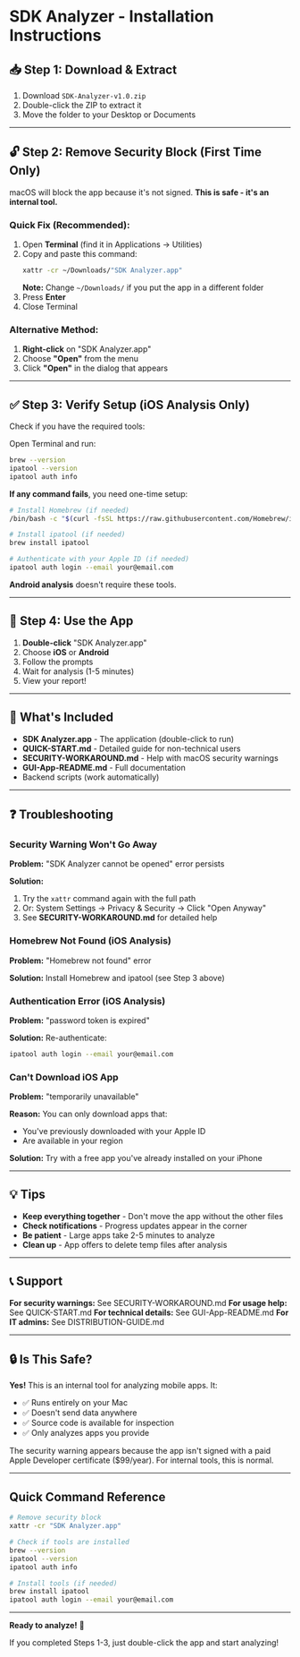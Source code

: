 # SDK Analyzer - Installation Instructions

## 📥 Step 1: Download & Extract

1. Download `SDK-Analyzer-v1.0.zip`
2. Double-click the ZIP to extract it
3. Move the folder to your Desktop or Documents

---

## 🔓 Step 2: Remove Security Block (First Time Only)

macOS will block the app because it's not signed. **This is safe - it's an internal tool.**

### Quick Fix (Recommended):

1. Open **Terminal** (find it in Applications → Utilities)
2. Copy and paste this command:
   ```bash
   xattr -cr ~/Downloads/"SDK Analyzer.app"
   ```
   **Note:** Change `~/Downloads/` if you put the app in a different folder
3. Press **Enter**
4. Close Terminal

### Alternative Method:

1. **Right-click** on "SDK Analyzer.app"
2. Choose **"Open"** from the menu
3. Click **"Open"** in the dialog that appears

---

## ✅ Step 3: Verify Setup (iOS Analysis Only)

Check if you have the required tools:

Open Terminal and run:
```bash
brew --version
ipatool --version
ipatool auth info
```

**If any command fails**, you need one-time setup:

```bash
# Install Homebrew (if needed)
/bin/bash -c "$(curl -fsSL https://raw.githubusercontent.com/Homebrew/install/HEAD/install.sh)"

# Install ipatool (if needed)
brew install ipatool

# Authenticate with your Apple ID (if needed)
ipatool auth login --email your@email.com
```

**Android analysis** doesn't require these tools.

---

## 🚀 Step 4: Use the App

1. **Double-click** "SDK Analyzer.app"
2. Choose **iOS** or **Android**
3. Follow the prompts
4. Wait for analysis (1-5 minutes)
5. View your report!

---

## 📄 What's Included

- **SDK Analyzer.app** - The application (double-click to run)
- **QUICK-START.md** - Detailed guide for non-technical users
- **SECURITY-WORKAROUND.md** - Help with macOS security warnings
- **GUI-App-README.md** - Full documentation
- Backend scripts (work automatically)

---

## ❓ Troubleshooting

### Security Warning Won't Go Away

**Problem:** "SDK Analyzer cannot be opened" error persists

**Solution:**
1. Try the `xattr` command again with the full path
2. Or: System Settings → Privacy & Security → Click "Open Anyway"
3. See **SECURITY-WORKAROUND.md** for detailed help

### Homebrew Not Found (iOS Analysis)

**Problem:** "Homebrew not found" error

**Solution:** Install Homebrew and ipatool (see Step 3 above)

### Authentication Error (iOS Analysis)

**Problem:** "password token is expired"

**Solution:** Re-authenticate:
```bash
ipatool auth login --email your@email.com
```

### Can't Download iOS App

**Problem:** "temporarily unavailable"

**Reason:** You can only download apps that:
- You've previously downloaded with your Apple ID
- Are available in your region

**Solution:** Try with a free app you've already installed on your iPhone

---

## 💡 Tips

- **Keep everything together** - Don't move the app without the other files
- **Check notifications** - Progress updates appear in the corner
- **Be patient** - Large apps take 2-5 minutes to analyze
- **Clean up** - App offers to delete temp files after analysis

---

## 📞 Support

**For security warnings:** See SECURITY-WORKAROUND.md
**For usage help:** See QUICK-START.md
**For technical details:** See GUI-App-README.md
**For IT admins:** See DISTRIBUTION-GUIDE.md

---

## 🔒 Is This Safe?

**Yes!** This is an internal tool for analyzing mobile apps. It:
- ✅ Runs entirely on your Mac
- ✅ Doesn't send data anywhere
- ✅ Source code is available for inspection
- ✅ Only analyzes apps you provide

The security warning appears because the app isn't signed with a paid Apple Developer certificate ($99/year). For internal tools, this is normal.

---

## Quick Command Reference

```bash
# Remove security block
xattr -cr "SDK Analyzer.app"

# Check if tools are installed
brew --version
ipatool --version
ipatool auth info

# Install tools (if needed)
brew install ipatool
ipatool auth login --email your@email.com
```

---

**Ready to analyze!** 🎉

If you completed Steps 1-3, just double-click the app and start analyzing!

